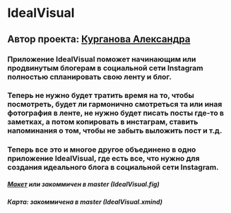 # IdealVisual

## Автор проекта: [Курганова Александра](https://github.com/blackplayerten)

### Приложение IdealVisual поможет начинающим или продвинутым блогерам в социальной сети Instagram полностью спланировать свою ленту и блог. 
### Теперь не нужно будет тратить время на то, чтобы посмотреть, будет ли гармонично смотреться та или иная фотография в ленте, не нужно будет писать посты где-то в заметках, а потом копировать в инстаграм, ставить напоминания о том, чтобы не забыть выложить пост и т.д.
### Теперь все это и многое другое объединено в одно приложение IdealVisual, где есть все, что нужно для создания идеального блога в социальной сети Instagram.

##### [Макет](https://www.figma.com/file/dlb3S1yfvMIrEH2FId3ghZ/IdealVisual?node-id=0%3A1&viewport=525%2C426%2C0.357135534286499) или закоммичен в master (IdealVisual.fig)
##### Карта: закоммичена в master (IdealVisual.xmind) 

